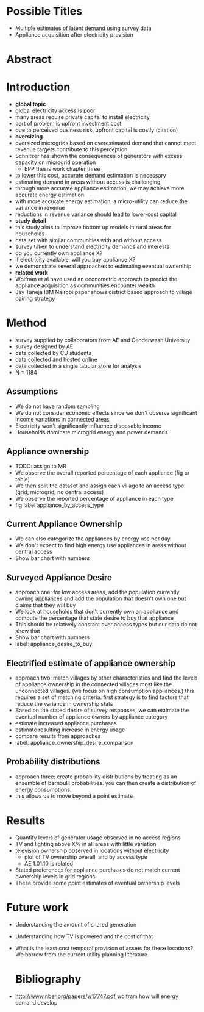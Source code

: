 # Possible Titles
- Multiple estimates of latent demand using survey data
- Appliance acquisition after electricity provision

# Abstract


# Introduction

- **global topic**
- global electricity access is poor
- many areas require private capital to install electricity
- part of problem is upfront investment cost
- due to perceived business risk, upfront capital is costly (citation)
- **oversizing**
- oversized microgrids based on overestimated demand that cannot meet
    revenue targets contribute to this perception
- Schnitzer has shown the consequences of generators with excess
    capacity on microgrid operation
    - EPP thesis work chapter three
- to lower this cost, accurate demand estimation is necessary
- estimating demand in areas without access is challenging
- through more accurate appliance estimation, we may achieve more
    accurate energy estimation
- with more accurate energy estimation, a micro-utility can reduce
    the variance in revenue
- reductions in revenue variance should lead to lower-cost capital
- **study detail**
- this study aims to improve bottom up models in rural areas for
    households
- data set with similar communities with and without access
- survey taken to understand electricity demands and interests
- do you currently own appliance X?
- if electricity available, will you buy appliance X?
- we demonstrate several approaches to estimating eventual ownership
- **related work**
- Wolfram et al have used an econometric approach to predict the
    appliance acquisition as communities encounter wealth
- Jay Taneja IBM Nairobi paper shows district based approach to village
    pairing strategy


# Method

<!-- TODO: look through summer 2014 notes for appliance schnitzer notes -->
- survey supplied by collaborators from AE and Cenderwash University
- survey designed by AE
- data collected by CU students
- data collected and hosted online
- data collected in a single tabular store for analysis
- N = 1184


## Assumptions
- We do not have random sampling
- We do not consider economic effects since we don't observe significant
    income variations in connected areas
- Electricity won't significantly influence disposable income
- Households dominate microgrid energy and power demands


## Appliance ownership

<!-- TODO: create notebooks that have these sections in them -->
- TODO: assign to MR
- We observe the overall reported percentage of each appliance (fig or
    table)
- We then split the dataset and assign each village to an access type
    (grid, microgrid, no central access)
- We observe the reported percentage of appliance in each type
- fig label appliance_by_access_type


## Current Appliance Ownership

- We can also categorize the appliances by energy use per day
- We don't expect to find high energy use appliances in areas without
    central access
- Show bar chart with numbers


## Surveyed Appliance Desire

- approach one: for low access areas, add the population currently
    owning appliances and add the population that doesn't own one but
    claims that they will buy
- We look at households that don't currently own an appliance and
    compute the percentage that state desire to buy that appliance
- This should be relatively constant over access types but our data do
    not show that
- Show bar chart with numbers
- label: appliance_desire_to_buy


## Electrified estimate of appliance ownership

- approach two: match villages by other characteristics and find the
    levels of appliance ownership in the connected villages most like
    the unconnected villages.  (we focus on high consumption
    appliances.)  this requires a set of matching criteria.  first
    strategy is to find factors that reduce the variance in ownership
    stats
- Based on the stated desire of survey responses, we can estimate the
    eventual number of appliance owners by appliance category
- estimate increased appliance purchases
- estimate resulting increase in energy usage
- compare results from approaches
- label: appliance_ownership_desire_comparison


## Probability distributions

- approach three: create probability distributions by treating as an
    ensemble of bernoulli probabilities.  you can then create a
    distribution of energy consumptions.
- this allows us to move beyond a point estimate


# Results

- Quantify levels of generator usage observed in no access regions
- TV and lighting above X% in all areas with little variation
- television ownership observed in locations without electricity
    - plot of TV ownership overall, and by access type
    - AE 1.01.10 is related
- Stated preferences for appliance purchases do not match current
    ownership levels in grid regions
- These provide some point estimates of eventual ownership levels


# Future work
- Understanding the amount of shared generation
- Understanding how TV is powered and the cost of that
- What is the least cost temporal provision of assets for these
    locations?  We borrow from the current utility planning literature.

    # Bibliography
- http://www.nber.org/papers/w17747.pdf wolfram how will energy demand
    develop
